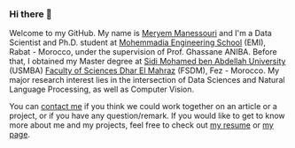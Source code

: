 ### Hi there 👋

Welcome to my GitHub. My name is [Meryem Manessouri](https://meryemman.github.io/) and I'm a Data Scientist and Ph.D. student at [Mohemmadia Engineering School](https://www.emi.ac.ma/) (EMI), Rabat - Morocco, under the supervision of Prof. Ghassane ANIBA. Before that, I obtained my Master degree at [Sidi Mohamed ben Abdellah University](http://www.usmba.ac.ma/) (USMBA) [Faculty of Sciences Dhar El Mahraz](http://www.fsdmfes.ac.ma/) (FSDM), Fez - Morocco. My major research interest lies in the intersection of Data Sciences and Natural Language Processing, as well as Computer Vision.

You can [contact me](mailto:meryem.manessouri@gmail.com) if you think we could work together on an article or a project, or if you have any question/remark. If you would like to get to know more about me and my projects, feel free to check out [my resume](https://meryemman.github.io/) or [my page](https://m-elkhou.github.io/).

